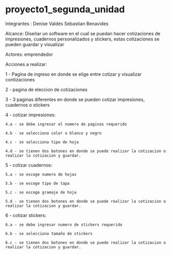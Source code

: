 # proyecto1_segunda_unidad

Integrantes : Denise Valdés 
              Sebastian Benavides 
              
Alcance:
Diseñar un software en el cual se puedan hacer cotizaciones de impresiones, cuadernos personalizados y stickers, estas cotizaciones se pueden guardar y visualizar 

Actores:
emprendedor


Acciones a realizar:

1 - Pagina de ingreso en donde se elige entre cotizar y visualizar contizaciones 

2 - pagina de eleccion de cotizaciones 

3 - 3 paginas diferentes en donde se pueden cotizar impresiones, cuadernos o stickers 

4 - cotizar impresiones: 

    4.a - se debe ingresar el numero de paginas requerido

    4.b - se selecciona color o blanco y negro 

    4.c - se selecciona tipo de hoja

    4.d - se tienen dos botones en donde se puede realizar la cotizacion o realizar la cotizacion y guardar.

5 - cotizar cuadernos: 

    5.a - se escoge numero de hojas

    5.b - se escoge tipo de tapa

    5.c - se escoge gramaje de hoja 

    5.d - se tienen dos botones en donde se puede realizar la cotizacion o realizar la cotizacion y guardar.

6 - cotizar stickers: 

    6.a - se debe ingresar numero de stickers requerido

    6.b - se selecciona tamaño de stickers 

    6.c - se tienen dos botones en donde se puede realizar la cotizacion o realizar la cotizacion y guardar.
